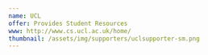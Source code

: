 ```yaml
---
name: UCL
offer: Provides Student Resources
www: http://www.cs.ucl.ac.uk/home/
thumbnail: /assets/img/supporters/uclsupporter-sm.png
--- 
```

